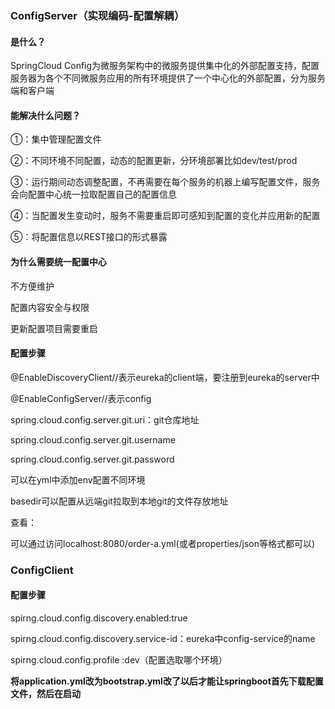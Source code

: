 ### ConfigServer（实现编码-配置解耦）

#### 是什么？

SpringCloud Config为微服务架构中的微服务提供集中化的外部配置支持，配置服务器为各个不同微服务应用的所有环境提供了一个中心化的外部配置，分为服务端和客户端

#### 能解决什么问题？

①：集中管理配置文件

②：不同环境不同配置，动态的配置更新，分环境部署比如dev/test/prod

③：运行期间动态调整配置，不再需要在每个服务的机器上编写配置文件，服务会向配置中心统一拉取配置自己的配置信息

④：当配置发生变动时，服务不需要重启即可感知到配置的变化并应用新的配置

⑤：将配置信息以REST接口的形式暴露

#### 为什么需要统一配置中心

不方便维护

配置内容安全与权限

更新配置项目需要重启

#### 配置步骤

@EnableDiscoveryClient//表示eureka的client端，要注册到eureka的server中

@EnableConfigServer//表示config

spring.cloud.config.server.git.uri：git仓库地址

spring.cloud.config.server.git.username

spring.cloud.config.server.git.password

可以在yml中添加env配置不同环境

basedir可以配置从远端git拉取到本地git的文件存放地址

查看：

可以通过访问localhost:8080/order-a.yml(或者properties/json等格式都可以)

### ConfigClient

#### 配置步骤

spirng.cloud.config.discovery.enabled:true

spirng.cloud.config.discovery.service-id：eureka中config-service的name

spirng.cloud.config.profile	:dev（配置选取哪个环境）

**将application.yml改为bootstrap.yml改了以后才能让springboot首先下载配置文件，然后在启动**

